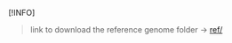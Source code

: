 
[!INFO]
> link to download the reference genome folder ->  [ref/](https://usf.box.com/s/tanr779ntq2cmci1ix6x6indju36zmhg)

